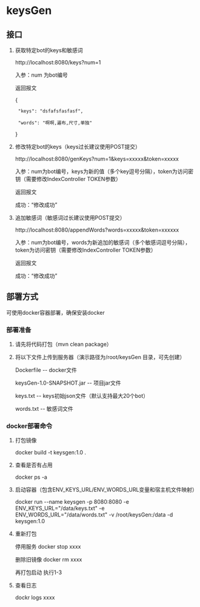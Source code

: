 # keysGen

## 接口
1. 获取特定bot的keys和敏感词

    http://localhost:8080/keys?num=1

    入参：num 为bot编号

    返回报文
    
    {
    
        "keys": "dsfafsfasfasf",
        
        "words": "啊啊,遍布,尺寸,单独"
    }
    
    

2. 修改特定bot的keys（keys过长建议使用POST提交）

    http://localhost:8080/genKeys?num=1&keys=xxxxx&token=xxxxx
    
    入参：num为bot编号，keys为新的值（多个key逗号分隔），token为访问密钥（需要修改IndexController TOKEN参数）
    
    返回报文
    
    成功：“修改成功”
    
3. 追加敏感词（敏感词过长建议使用POST提交）

    http://localhost:8080/appendWords?words=xxxxx&token=xxxxxx

    入参：num为bot编号，words为新追加的敏感词（多个敏感词逗号分隔），token为访问密钥（需要修改IndexController TOKEN参数）
    
    返回报文
    
    成功：“修改成功”
    



## 部署方式
可使用docker容器部署，确保安装docker

### 部署准备

1. 请先将代码打包（mvn clean package）

2. 将以下文件上传到服务器（演示路径为/root/keysGen 目录，可先创建）

    Dockerfile  -- docker文件
    
    keysGen-1.0-SNAPSHOT.jar -- 项目jar文件
    
    keys.txt -- keys初始json文件（默认支持最大20个bot）
    
    words.txt -- 敏感词文件
    



### docker部署命令
1. 打包镜像

    docker build -t keysgen:1.0 .
    
2. 查看是否有占用

    docker ps -a
    
3. 启动容器（包含ENV_KEYS_URL/ENV_WORDS_URL变量和宿主机文件映射）

    docker run --name keysgen -p 8080:8080 -e ENV_KEYS_URL="/data/keys.txt"  -e ENV_WORDS_URL="/data/words.txt" -v /root/keysGen:/data -d keysgen:1.0

4. 重新打包

    停用服务  docker stop xxxx
    
    删除旧镜像  docker rm xxxx
    
    再打包启动  执行1-3
    
5. 查看日志

    dockr logs xxxx
